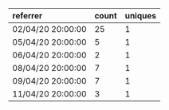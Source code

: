 | referrer          | count | uniques |
| :---------------- | :---- | :------ |
| 02/04/20 20:00:00 | 25    | 1       |
| 05/04/20 20:00:00 | 5     | 1       |
| 06/04/20 20:00:00 | 2     | 1       |
| 08/04/20 20:00:00 | 7     | 1       |
| 09/04/20 20:00:00 | 7     | 1       |
| 11/04/20 20:00:00 | 3     | 1       |